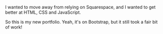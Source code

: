 I wanted to move away from relying on Squarespace, and I wanted to get better at HTML, CSS and JavaScript.

So this is my new portfolio. Yeah, it's on Bootstrap, but it still took a fair bit of work!